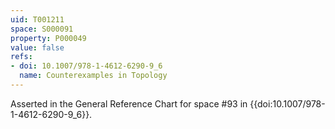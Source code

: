 ```yaml
---
uid: T001211
space: S000091
property: P000049
value: false
refs:
- doi: 10.1007/978-1-4612-6290-9_6
  name: Counterexamples in Topology
---
```


Asserted in the General Reference Chart for space #93 in
{{doi:10.1007/978-1-4612-6290-9_6}}.
